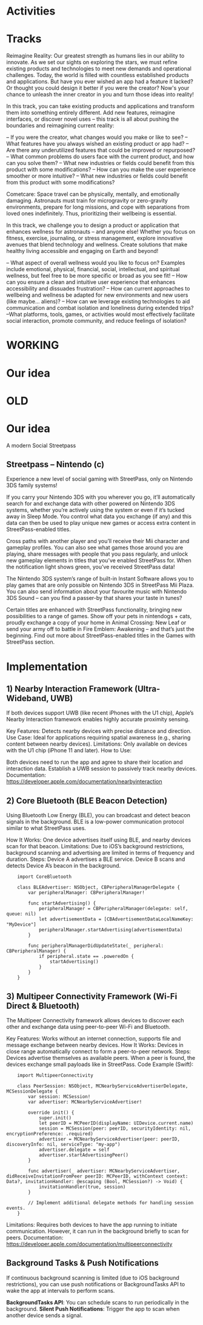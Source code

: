 
# Activities 

# Tracks
Reimagine Reality: 
Our greatest strength as humans lies in our ability to innovate. As we set our sights on exploring the stars, we must refine existing products and technologies to meet new demands and operational challenges. Today, the world is filled with countless established products and applications. But have you ever wished an app had a feature it lacked? Or thought you could design it better if you were the creator? Now's your chance to unleash the inner creator in you and turn those ideas into reality!

In this track, you can take existing products and applications and transform them into something entirely different. Add new features, reimagine interfaces, or discover novel uses – this track is all about pushing the boundaries and reimagining current reality:

– If you were the creator, what changes would you make or like to see?
– What features have you always wished an existing product or app had?
– Are there any underutilized features that could be improved or repurposed?
– What common problems do users face with the current product, and how can you solve them?
– What new industries or fields could benefit from this product with some modifications?
– How can you make the user experience smoother or more intuitive?
– What new industries or fields could benefit from this product with some modifications?

Cometcare:
Space travel can be physically, mentally, and emotionally damaging. Astronauts must train for microgravity or zero-gravity environments, prepare for long missions, and cope with separations from loved ones indefinitely. Thus, prioritizing their wellbeing is essential.

In this track, we challenge you to design a product or application that enhances wellness for astronauts – and anyone else! Whether you focus on fitness, exercise, journaling, or stress management, explore innovative avenues that blend technology and wellness. Create solutions that make healthy living accessible and engaging on Earth and beyond!

– What aspect of overall wellness would you like to focus on? Examples include emotional, physical, financial, social, intellectual, and spiritual wellness, but feel free to be more specific or broad as you see fit!
– How can you ensure a clean and intuitive user experience that enhances accessibility and dissuades frustration?
– How can current approaches to wellbeing and wellness be adapted for new environments and new users (like maybe… aliens)?
– How can we leverage existing technologies to aid communication and combat isolation and loneliness during extended trips?
–What platforms, tools, games, or activities would most effectively facilitate social interaction, promote community, and reduce feelings of isolation?


# WORKING
# Our idea


# OLD
# Our idea
A modern Social Streetpass

## Streetpass – Nintendo (c)
Experience a new level of social gaming with StreetPass, only on Nintendo 3DS family systems!

If you carry your Nintendo 3DS with you wherever you go, it’ll automatically search for and exchange data with other powered on Nintendo 3DS systems, whether you’re actively using the system or even if it’s tucked away in Sleep Mode. You control what data you exchange (if any) and this data can then be used to play unique new games or access extra content in StreetPass-enabled titles.

Cross paths with another player and you’ll receive their Mii character and gameplay profiles. You can also see what games those around you are playing, share messages with people that you pass regularly, and unlock new gameplay elements in titles that you’ve enabled StreetPass for. When the notification light shows green, you’ve received StreetPass data!

The Nintendo 3DS system’s range of built-in Instant Software allows you to play games that are only possible on Nintendo 3DS in StreetPass Mii Plaza. You can also send information about your favourite music with Nintendo 3DS Sound – can you find a passer-by that shares your taste in tunes?

Certain titles are enhanced with StreetPass functionality, bringing new possibilities to a range of games. Show off your pets in nintendogs + cats, proudly exchange a copy of your home in Animal Crossing: New Leaf or send your army off to battle in Fire Emblem: Awakening – and that’s just the beginning. Find out more about StreetPass-enabled titles in the Games with StreetPass section.


# Implementation

## 1) Nearby Interaction Framework (Ultra-Wideband, UWB)
If both devices support UWB (like recent iPhones with the U1 chip), Apple’s Nearby Interaction framework enables highly accurate proximity sensing.

Key Features: Detects nearby devices with precise distance and direction.
Use Case: Ideal for applications requiring spatial awareness (e.g., sharing content between nearby devices).
Limitations: Only available on devices with the U1 chip (iPhone 11 and later).
How to Use:

Both devices need to run the app and agree to share their location and interaction data.
Establish a UWB session to passively track nearby devices.
Documentation: https://developer.apple.com/documentation/nearbyinteraction

## 2) Core Bluetooth (BLE Beacon Detection)
Using Bluetooth Low Energy (BLE), you can broadcast and detect beacon signals in the background. BLE is a low-power communication protocol similar to what StreetPass uses.

How It Works: One device advertises itself using BLE, and nearby devices scan for that beacon.
Limitations: Due to iOS’s background restrictions, background scanning and advertising are limited in terms of frequency and duration.
Steps:
Device A advertises a BLE service.
Device B scans and detects Device A’s beacon in the background.

        import CoreBluetooth

        class BLEAdvertiser: NSObject, CBPeripheralManagerDelegate {
            var peripheralManager: CBPeripheralManager!

            func startAdvertising() {
                peripheralManager = CBPeripheralManager(delegate: self, queue: nil)
                let advertisementData = [CBAdvertisementDataLocalNameKey: "MyDevice"]
                peripheralManager.startAdvertising(advertisementData)
            }

            func peripheralManagerDidUpdateState(_ peripheral: CBPeripheralManager) {
                if peripheral.state == .poweredOn {
                    startAdvertising()
                }
            }
        }

## 3) Multipeer Connectivity Framework (Wi-Fi Direct & Bluetooth)
The Multipeer Connectivity framework allows devices to discover each other and exchange data using peer-to-peer Wi-Fi and Bluetooth.

Key Features: Works without an internet connection, supports file and message exchange between nearby devices.
How It Works: Devices in close range automatically connect to form a peer-to-peer network.
Steps:
Devices advertise themselves as available peers.
When a peer is found, the devices exchange small payloads like in StreetPass.
Code Example (Swift):

        import MultipeerConnectivity

        class PeerSession: NSObject, MCNearbyServiceAdvertiserDelegate, MCSessionDelegate {
            var session: MCSession!
            var advertiser: MCNearbyServiceAdvertiser!

            override init() {
                super.init()
                let peerID = MCPeerID(displayName: UIDevice.current.name)
                session = MCSession(peer: peerID, securityIdentity: nil, encryptionPreference: .required)
                advertiser = MCNearbyServiceAdvertiser(peer: peerID, discoveryInfo: nil, serviceType: "my-app")
                advertiser.delegate = self
                advertiser.startAdvertisingPeer()
            }

            func advertiser(_ advertiser: MCNearbyServiceAdvertiser, didReceiveInvitationFromPeer peerID: MCPeerID, withContext context: Data?, invitationHandler: @escaping (Bool, MCSession?) -> Void) {
                invitationHandler(true, session)
            }

            // Implement additional delegate methods for handling session events.
        }
Limitations: Requires both devices to have the app running to initiate communication. However, it can run in the background briefly to scan for peers.
Documentation: https://developer.apple.com/documentation/multipeerconnectivity

## Background Tasks & Push Notifications
If continuous background scanning is limited (due to iOS background restrictions), you can use push notifications or BackgroundTasks API to wake the app at intervals to perform scans.

**BackgroundTasks API**: You can schedule scans to run periodically in the background.
**Silent Push Notifications**: Trigger the app to scan when another device sends a signal.

